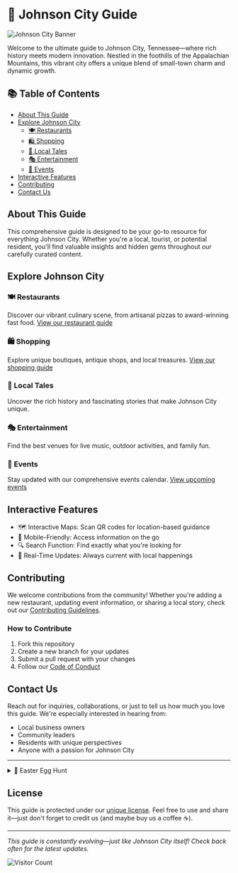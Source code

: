 # 🌟 Johnson City Guide

![Johnson City Banner](assets/banners/header.png)

Welcome to the ultimate guide to Johnson City, Tennessee—where rich history meets modern innovation. Nestled in the foothills of the Appalachian Mountains, this vibrant city offers a unique blend of small-town charm and dynamic growth.

## 📚 Table of Contents
- [About This Guide](#about-this-guide)
- [Explore Johnson City](#explore-johnson-city)
  - [🍽️ Restaurants](#restaurants)
  - [🛍️ Shopping](#shopping)
  - [📖 Local Tales](#local-tales)
  - [🎭 Entertainment](#entertainment)
  - [📅 Events](#events)
- [Interactive Features](#interactive-features)
- [Contributing](#contributing)
- [Contact Us](#contact-us)

## About This Guide
This comprehensive guide is designed to be your go-to resource for everything Johnson City. Whether you're a local, tourist, or potential resident, you'll find valuable insights and hidden gems throughout our carefully curated content.

## Explore Johnson City

### 🍽️ Restaurants
Discover our vibrant culinary scene, from artisanal pizzas to award-winning fast food. [View our restaurant guide](data/restaurants.yml)

### 🛍️ Shopping
Explore unique boutiques, antique shops, and local treasures. [View our shopping guide](data/shops.yml)

### 📖 Local Tales
Uncover the rich history and fascinating stories that make Johnson City unique.

### 🎭 Entertainment
Find the best venues for live music, outdoor activities, and family fun.

### 📅 Events
Stay updated with our comprehensive events calendar. [View upcoming events](data/events.yml)

## Interactive Features
- 🗺️ Interactive Maps: Scan QR codes for location-based guidance
- 📱 Mobile-Friendly: Access information on the go
- 🔍 Search Function: Find exactly what you're looking for
- 📅 Real-Time Updates: Always current with local happenings

## Contributing
We welcome contributions from the community! Whether you're adding a new restaurant, updating event information, or sharing a local story, check out our [Contributing Guidelines](CONTRIBUTING.md).

### How to Contribute
1. Fork this repository
2. Create a new branch for your updates
3. Submit a pull request with your changes
4. Follow our [Code of Conduct](CODE_OF_CONDUCT.md)

## Contact Us
Reach out for inquiries, collaborations, or just to tell us how much you love this guide. We're especially interested in hearing from:
- Local business owners
- Community leaders
- Residents with unique perspectives
- Anyone with a passion for Johnson City

---

<details>
<summary>🎁 Easter Egg Hunt</summary>
There might be a hidden surprise in this guide... Keep exploring to find it!
</details>

## License
This guide is protected under our [unique license](LICENSE.md). Feel free to use and share it—just don't forget to credit us (and maybe buy us a coffee ☕).

---

*This guide is constantly evolving—just like Johnson City itself! Check back often for the latest updates.*

![Visitor Count](https://visitor-badge.glitch.me/badge?page_id=johnson-city-guide)